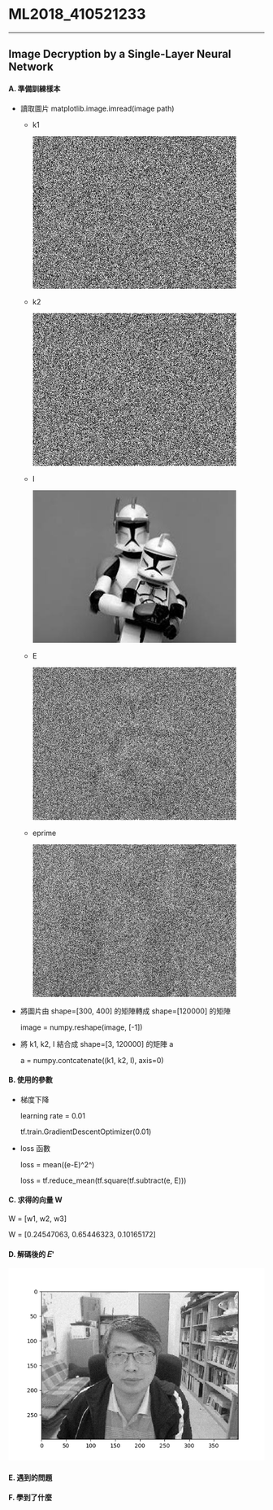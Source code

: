 ML2018_410521233
===
---
## Image Decryption by a Single-Layer Neural Network
#### A. 準備訓練樣本
* 讀取圖片
  matplotlib.image.imread(image path)
  * k1
  
    ![](https://github.com/free00000000000/ML2018_410521233/blob/master/Image_and_ImageData/key1.png?raw=true)
  * k2
  
    ![](https://github.com/free00000000000/ML2018_410521233/blob/master/Image_and_ImageData/key2.png?raw=true)
  * I
  
    ![](https://github.com/free00000000000/ML2018_410521233/blob/master/Image_and_ImageData/I.png?raw=true)
  * E
  
    ![](https://github.com/free00000000000/ML2018_410521233/blob/master/Image_and_ImageData/E.png?raw=true)
  * eprime
  
    ![](https://github.com/free00000000000/ML2018_410521233/blob/master/Image_and_ImageData/Eprime.png?raw=true)
* 將圖片由 shape=[300, 400] 的矩陣轉成 shape=[120000] 的矩陣

  image = numpy.reshape(image, [-1])
* 將 k1, k2, I 結合成 shape=[3, 120000] 的矩陣 a

  a = numpy.contcatenate((k1, k2, I), axis=0)

#### B. 使用的參數
* 梯度下降

  learning rate = 0.01

  tf.train.GradientDescentOptimizer(0.01)
* loss 函數

  loss = mean((e-E)^2^) 
  
  loss = tf.reduce_mean(tf.square(tf.subtract(e, E)))


#### C. 求得的向量 W
W = [w1, w2, w3]

W = [0.24547063, 0.65446323, 0.10165172]


#### D. 解碼後的 𝐸'
![](https://raw.githubusercontent.com/free00000000000/ML2018_410521233/master/result.png)

#### E. 遇到的問題

#### F. 學到了什麼
